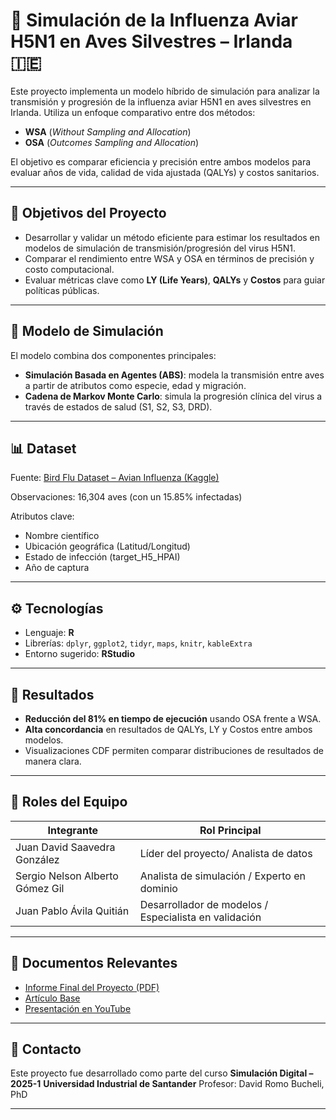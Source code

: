 # 🦠 Simulación de la Influenza Aviar H5N1 en Aves Silvestres – Irlanda 🇮🇪

Este proyecto implementa un modelo híbrido de simulación para analizar la transmisión y progresión de la influenza aviar H5N1 en aves silvestres en Irlanda. Utiliza un enfoque comparativo entre dos métodos:  
- **WSA** (*Without Sampling and Allocation*)  
- **OSA** (*Outcomes Sampling and Allocation*)

El objetivo es comparar eficiencia y precisión entre ambos modelos para evaluar años de vida, calidad de vida ajustada (QALYs) y costos sanitarios.

---

## 🎯 Objetivos del Proyecto

* Desarrollar y validar un método eficiente para estimar los resultados en modelos de simulación de transmisión/progresión del virus H5N1.
* Comparar el rendimiento entre WSA y OSA en términos de precisión y costo computacional.
* Evaluar métricas clave como **LY (Life Years)**, **QALYs** y **Costos** para guiar políticas públicas.

---

## 🧠 Modelo de Simulación

El modelo combina dos componentes principales:

* **Simulación Basada en Agentes (ABS)**: modela la transmisión entre aves a partir de atributos como especie, edad y migración.
* **Cadena de Markov Monte Carlo**: simula la progresión clínica del virus a través de estados de salud (S1, S2, S3, DRD).

---

## 📊 Dataset

Fuente: [Bird Flu Dataset – Avian Influenza (Kaggle)](https://www.kaggle.com/datasets/jasmeet0516/bird-flu-dataset-avian-influenza)

Observaciones: 16,304 aves (con un 15.85% infectadas)

Atributos clave:

* Nombre científico
* Ubicación geográfica (Latitud/Longitud)
* Estado de infección (target\_H5\_HPAI)
* Año de captura

---

## ⚙️ Tecnologías

* Lenguaje: **R**
* Librerías: `dplyr`, `ggplot2`, `tidyr`, `maps`, `knitr`, `kableExtra`
* Entorno sugerido: **RStudio**

---

## 🧪 Resultados

* **Reducción del 81% en tiempo de ejecución** usando OSA frente a WSA.
* **Alta concordancia** en resultados de QALYs, LY y Costos entre ambos modelos.
* Visualizaciones CDF permiten comparar distribuciones de resultados de manera clara.

---

## 👥 Roles del Equipo

| Integrante                      | Rol Principal                                   |
| ------------------------------- | ----------------------------------------------- |
| Juan David Saavedra González    | Líder del proyecto/ Analista de datos    |
| Sergio Nelson Alberto Gómez Gil | Analista de simulación / Experto en dominio     |
| Juan Pablo Ávila Quitián        | Desarrollador de modelos  / Especialista en validación |

---

## 📄 Documentos Relevantes

* [Informe Final del Proyecto (PDF)](./informe_final.pdf)
* [Artículo Base](https://informs-sim.org/wsc24papers/inv111.pdf)
* [Presentación en YouTube](https://youtu.be/5_sbM9FpJsc?si=QsEoswbqLccc8OEA)

---

## 💬 Contacto

Este proyecto fue desarrollado como parte del curso **Simulación Digital – 2025-1**
**Universidad Industrial de Santander**
Profesor: David Romo Bucheli, PhD

---


